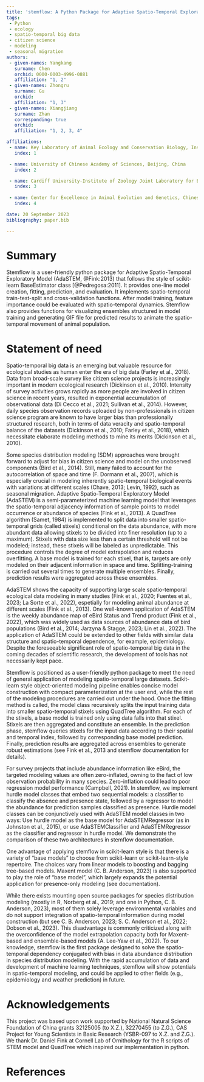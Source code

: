 ```yaml
---
title: 'stemflow: A Python Package for Adaptive Spatio-Temporal Exploratory Model'
tags:
 - Python
 - ecology
 - spatio-temporal big data
 - citizen science
 - modeling
 - seasonal migration
authors:
 - given-names: Yangkang
   surname: Chen
   orchid: 0000-0003-4996-0881
   affiliation: "1, 2" 
 - given-names: Zhongru
   surname: Gu
   orchid: 
   affiliation: "1, 3"
 - given-names: Xiangjiang
   surname: Zhan
   corresponding: true
   orchid: 
   affiliation: "1, 2, 3, 4"

affiliations:
 - name: Key Laboratory of Animal Ecology and Conservation Biology, Institute of Zoology, Chinese Academy of Sciences, Beijing, China
   index: 1

 - name: University of Chinese Academy of Sciences, Beijing, China
   index: 2

 - name: Cardiff University-Institute of Zoology Joint Laboratory for Biocomplexity Research, Chinese Academy of Sciences, Beijing, China
   index: 3
   
 - name: Center for Excellence in Animal Evolution and Genetics, Chinese Academy of Sciences, Kunming, China
   index: 4

date: 20 September 2023
bibliography: paper.bib

---
```


# Summary

Stemflow is a user-friendly python package for Adaptive Spatio-Temporal Exploratory Model (AdaSTEM, @Fink:2013) that follows the style of scikit-learn BaseEstimator class [@Pedregosa:2011]. It provides one-line model creation, fitting, prediction, and evaluation. It implements spatio-temporal train-test-split and cross-validation functions. After model training, feature importance could be evaluated with spatio-temporal dynamics. Stemflow also provides functions for visualizing ensembles structured in model training and generating GIF file for predicted results to animate the spatio-temporal movement of animal population. 

# Statement of need

Spatio-temporal big data is an emerging but valuable resource for ecological studies as human enter the era of big data (Farley et al., 2018). Data from broad-scale survey like citizen science projects is increasingly important in modern ecological research (Dickinson et al., 2010). Intensity of survey activities grows rapidly as more people are involved in citizen science in recent years, resulted in exponential accumulation of observational data (Di Cecco et al., 2021; Sullivan et al., 2014).  However, daily species observation records uploaded by non-professionals in citizen science program are known to have larger bias than professionally structured research, both in terms of data veracity and spatio-temporal balance of the datasets (Dickinson et al., 2010; Farley et al., 2018), which necessitate elaborate modeling methods to mine its merits (Dickinson et al., 2010).

Some species distribution modeling (SDM) approaches were brought forward to adjust for bias in citizen science and model on the unobserved components (Bird et al., 2014). Still, many failed to account for the autocorrelation of space and time (F. Dormann et al., 2007), which is especially crucial in modeling inherently spatio-temporal biological events with variations at different scales (Chave, 2013; Levin, 1992), such as seasonal migration. Adaptive Spatio-Temporal Exploratory Model (AdaSTEM) is a semi-parameterized machine learning model that leverages the spatio-temporal adjacency information of sample points to model occurrence or abundance of species (Fink et al., 2013). A QuadTree algorithm (Samet, 1984) is implemented to split data into smaller spatio-temporal grids (called stixels) conditional on the data abundance, with more abundant data allowing stixels to be divided into finer resolution (up to a maximum). Stixels with data size less than a certain threshold will not be modeled; instead, these stixels will be labeled as unpredictable. This procedure controls the degree of model extrapolation and reduces overfitting. A base model is trained for each stixel, that is, targets are only modeled on their adjacent information in space and time. Splitting-training is carried out several times to generate multiple ensembles. Finally, prediction results were aggregated across these ensembles. 

AdaSTEM shows the capacity of supporting large scale spatio-temporal ecological data modeling in many studies (Fink et al., 2020; Fuentes et al., 2023; La Sorte et al., 2022), espetially for modeling animal abundance at different scales (Fink et al., 2013). One well-known application of AdaSTEM is the weekly abundance map of eBird Status and Trend product (Fink et al., 2022), which was widely used as data sources of abundance data of bird populations (Bird et al., 2014; Jarzyna & Stagge, 2023; Lin et al., 2022). The application of AdaSTEM could be extended to other fields with similar data structure and spatio-temporal dependence, for example, epidemiology. Despite the foreseeable significant role of spatio-temporal big data in the coming decades of scientific research, the development of tools has not necessarily kept pace.

Stemflow is positioned as a user-friendly python package to meet the need of general application of modeling spatio-temporal large datasets. Scikit-learn style object-oriented modeling pipeline enables concise model construction with compact parameterization at the user end, while the rest of the modeling procedures are carried out under the hood. Once the fitting method is called, the model class recursively splits the input training data into smaller spatio-temporal stixels using QuadTree algorithm. For each of the stixels, a base model is trained only using data falls into that stixel. Stixels are then aggregated and constitute an ensemble. In the prediction phase, stemflow queries stixels for the input data according to their spatial and temporal index, followed by corresponding base model prediction. Finally, prediction results are aggregated across ensembles to generate robust estimations (see Fink et al., 2013 and stemflow documentation for details).

For survey projects that include abundance information like eBird, the targeted modeling values are often zero-inflated, owning to the fact of low observation probability in many species. Zero-inflation could lead to poor regression model performance (Campbell, 2021). In stemflow, we implement hurdle model classes that embed two sequential models: a classifier to classify the absence and presence state, followed by a regressor to model the abundance for prediction samples classified as presence. Hurdle model classes can be conjunctively used with AdaSTEM model classes in two ways: Use hurdle model as the base model for AdaSTEMRegressor (as in Johnston et al., 2015), or use AdaSTEMClassifier and AdaSTEMRegressor as the classifier and regressor in hurdle model. We demonstrate the comparison of these two architectures in stemflow documentation.

One advantage of applying stemflow in scikit-learn style is that there is a variety of “base models” to choose from scikit-learn or scikit-learn-style repertoire. The choices vary from linear models to boosting and bagging tree-based models. Maxent model (C. B. Anderson, 2023) is also supported to play the role of “base model”, which largely expands the potential application for presence-only modeling (see documentation).

While there exists mounting open source packages for species distribution modeling (mostly in R, Norberg et al., 2019; and one in Python, C. B. Anderson, 2023), most of them solely leverage environmental variables and do not support integration of spatio-temporal information during model construction (but see C. B. Anderson, 2023; S. C. Anderson et al., 2022; Dobson et al., 2023). This disadvantage is commonly criticized along with the overconfidence of the model extrapolation capacity both for Maxent-based and ensemble-based models (A. Lee‐Yaw et al., 2022). To our knowledge, stemflow is the first package designed to solve the spatio-temporal dependency conjugated with bias in data abundance distribution in species distribution modeling. With the rapid accumulation of data and development of machine learning techniques, stemflow will show potentials in spatio-temporal modeling, and could be applied to other fields (e.g., epidemiology and weather prediction) in future.


# Acknowledgements

This project was based upon work supported by National Natural Science Foundation of China grants 32125005 (to X.Z.), 32270455 (to Z.G.), CAS Project for Young Scientists in Basic Research (YSBR-097 to X.Z. and Z.G.). We thank Dr. Daniel Fink at Cornell Lab of Ornithology for the R scripts of STEM model and QuadTree which inspired our implementation in python.

# References